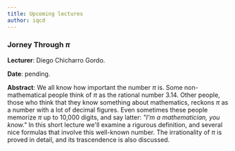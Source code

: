 ```yaml
---
title: Upcoming lectures
author: iqcd
---
```


### Jorney Through $\pi$ 
**Lecturer**: Diego Chicharro Gordo.

**Date**: pending.

**Abstract**: We all know how important the number $\pi$ is. Some non-mathematical people think of $\pi$ as the rational number $3.14$. Other people, those who think that they know something about mathematics, reckons $\pi$ as a number with a lot of decimal figures. Even sometimes these people memorize $\pi$ up to 10,000 digits, and say latter: *"I'm a mathematician, you know."*  In this short lecture we'll examine a rigurous definition, and several nice formulas that involve this well-known number. The irrationality of $\pi$ is proved in detail, and its trascendence is also discussed.
